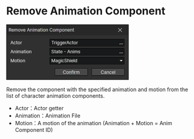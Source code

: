 # Remove Animation Component

![](img/removeAnimationComponent-1.png)

Remove the component with the specified animation and motion from the list of character animation components.

- Actor：Actor getter
- Animation：Animation File
- Motion：A motion of the animation (Animation + Motion = Anim Component ID)